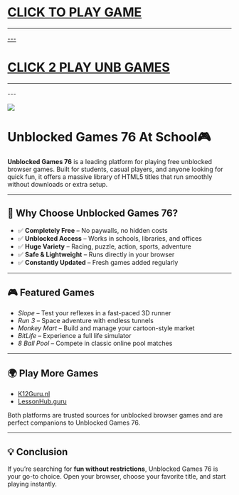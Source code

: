 
<h1><a href="https://k12guru.nl">CLICK TO PLAY GAME</h1>
<HR>---
<H1><a href="https://lessonhub.guru">CLICK 2 PLAY UNB GAMES</a></H1>
<HR>---

<a href="https://k12guru.nl"><img src="https://1lesson1.email/gamez.png"></a>

# Unblocked Games 76 At School🎮

**Unblocked Games 76** is a leading platform for playing free unblocked browser games. Built for students, casual players, and anyone looking for quick fun, it offers a massive library of HTML5 titles that run smoothly without downloads or extra setup.

---

## 🚀 Why Choose Unblocked Games 76?

* ✅ **Completely Free** – No paywalls, no hidden costs
* ✅ **Unblocked Access** – Works in schools, libraries, and offices
* ✅ **Huge Variety** – Racing, puzzle, action, sports, adventure
* ✅ **Safe & Lightweight** – Runs directly in your browser
* ✅ **Constantly Updated** – Fresh games added regularly

---

## 🎮 Featured Games

* *Slope* – Test your reflexes in a fast-paced 3D runner
* *Run 3* – Space adventure with endless tunnels
* *Monkey Mart* – Build and manage your cartoon-style market
* *BitLife* – Experience a full life simulator
* *8 Ball Pool* – Compete in classic online pool matches

---

## 🌍 Play More Games

* [K12Guru.nl](https://k12guru.nl)
* [LessonHub.guru](https://lessonhub.guru)

Both platforms are trusted sources for unblocked browser games and are perfect companions to Unblocked Games 76.

---

## 💡 Conclusion

If you’re searching for **fun without restrictions**, Unblocked Games 76 is your go-to choice. Open your browser, choose your favorite title, and start playing instantly.


